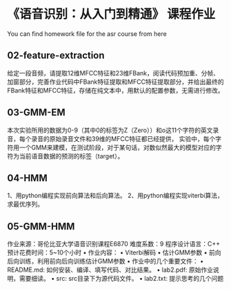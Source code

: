 # 《语音识别：从入门到精通》 课程作业
You can find homework file for the asr course from here

## 02-feature-extraction
给定一段音频，请提取12维MFCC特征和23维FBank，阅读代码预加重、分帧、加窗部分，完善作业代码中FBank特征提取和MFCC特征提取部分，并给出最终的FBank特征和MFCC特征，存储在纯文本中，用默认的配置参数，无需进行修改。

## 03-GMM-EM
本次实验所用的数据为0-9（其中0的标签为Z（Zero））和o这11个字符的英文录音，每个录音的原始录音文件和39维的MFCC特征都已经提供，
实验中，每个字符用一个GMM来建模，在测试阶段，对于某句话，对数似然最大的模型对应的字符为当前语音数据的预测的标签（target）。

## 04-HMM
1、用python编程实现前向算法和后向算法。
2、用python编程实现viterbi算法，求最优序列。

## 05-GMM-HMM
作业来源：哥伦比亚大学语音识别课程E6870
难度系数：9 
程序设计语言：C++ 
预计花费时间：5~10个小时
• 作业内容：
  • Viterbi解码
  • 估计GMM参数
  • 前向后向训练，利用前向后向训练估计GMM参数 
• 作业中的几个重要文件： 
  • README.md: 如何安装、编译、填写代码、对比结果。
  • lab2.pdf: 原始作业说明，需要细读。
  • src: src目录下为源代码文件。
  • lab2.txt: 提示思考的几个问题


